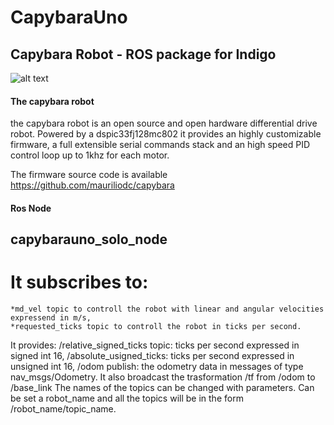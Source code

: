 # CapybaraUno
## Capybara Robot - ROS package for Indigo 
![alt text](http://i.imgur.com/QOzCvIJ.jpg "Capybara")
#### The capybara robot
the capybara robot is an open source and open hardware differential drive robot. Powered by a dspic33fj128mc802 it provides an highly customizable firmware, a full extensible serial commands stack and an high speed PID control loop up to 1khz for each motor.

The firmware source code is available https://github.com/mauriliodc/capybara

#### Ros Node
## capybarauno_solo_node
#  It subscribes to:
    *md_vel topic to controll the robot with linear and angular velocities expressend in m/s,
    *requested_ticks topic to controll the robot in ticks per second.
  It provides:
    /relative_signed_ticks topic: ticks per second expressed in signed int 16,
    /absolute_usigned_ticks: ticks per second expressed in unsigned int 16,
    /odom publish: the odometry data in messages of type nav_msgs/Odometry.
  It also broadcast the trasformation /tf from /odom to /base_link
The names of the topics can be changed with parameters. 
Can be set a robot_name and all the topics will be in the form /robot_name/topic_name.

  
